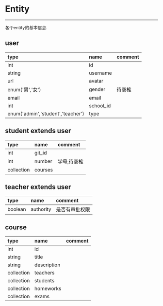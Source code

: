 # Entity

---

各个entity的基本信息.

## user

| type | name | comment |
| :--- | :--- | :--- |
| int | id |  |
| string | username |  |
| url | avatar |  |
| enum\('男','女'\) | gender | 待商榷 |
| email | email |  |
| int | school\_id |  |
| enum\('admin','student','teacher'\) | type |  |

## student extends user

| type | name | comment |
| :--- | :--- | :--- |
| int | git\_id |  |
| int | number | 学号,待商榷 |
| collection | courses |  |

## teacher extends user

| type | name | comment |
| :--- | :--- | :--- |
| boolean | authority | 是否有审批权限 |

## course

| type | name | comment |
| :--- | :--- | :--- |
| int | id |  |
| string | title |  |
| string | description |  |
| collection | teachers |  |
| collection | students |  |
| collection | homeworks |  |
| collection | exams |  |





